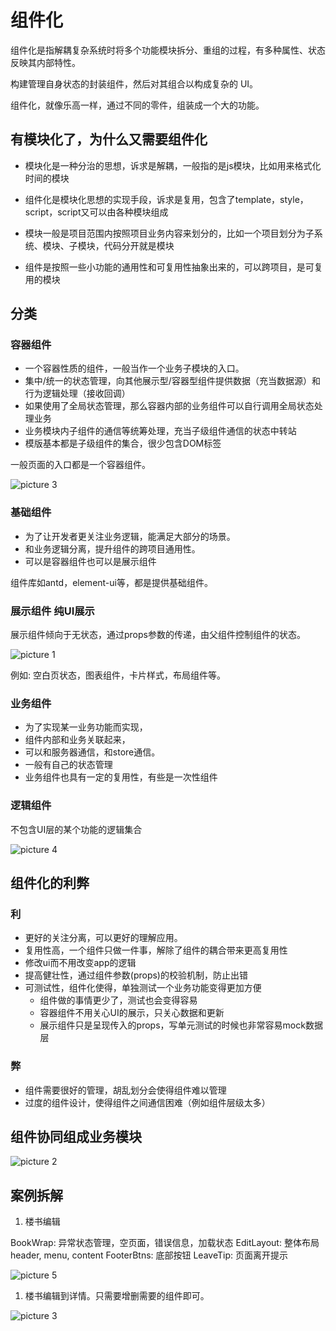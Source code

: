 # 组件化

组件化是指解耦复杂系统时将多个功能模块拆分、重组的过程，有多种属性、状态反映其内部特性。

构建管理自身状态的封装组件，然后对其组合以构成复杂的 UI。

组件化，就像乐高一样，通过不同的零件，组装成一个大的功能。

## 有模块化了，为什么又需要组件化

- 模块化是一种分治的思想，诉求是解耦，一般指的是js模块，比如用来格式化时间的模块
- 组件化是模块化思想的实现手段，诉求是复用，包含了template，style，script，script又可以由各种模块组成

- 模块一般是项目范围内按照项目业务内容来划分的，比如一个项目划分为子系统、模块、子模块，代码分开就是模块
- 组件是按照一些小功能的通用性和可复用性抽象出来的，可以跨项目，是可复用的模块

## 分类

### 容器组件

- 一个容器性质的组件，一般当作一个业务子模块的入口。
- 集中/统一的状态管理，向其他展示型/容器型组件提供数据（充当数据源）和行为逻辑处理（接收回调）
- 如果使用了全局状态管理，那么容器内部的业务组件可以自行调用全局状态处理业务
- 业务模块内子组件的通信等统筹处理，充当子级组件通信的状态中转站
- 模版基本都是子级组件的集合，很少包含DOM标签

一般页面的入口都是一个容器组件。

![picture 3](images/20220811_031540.png)

### 基础组件

- 为了让开发者更关注业务逻辑，能满足大部分的场景。
- 和业务逻辑分离，提升组件的跨项目通用性。
- 可以是容器组件也可以是展示组件

组件库如antd，element-ui等，都是提供基础组件。

### 展示组件 纯UI展示

展示组件倾向于无状态，通过props参数的传递，由父组件控制组件的状态。

![picture 1](images/20220811_031550.png)

例如: 空白页状态，图表组件，卡片样式，布局组件等。

### 业务组件

- 为了实现某一业务功能而实现，
- 组件内部和业务关联起来，
- 可以和服务器通信，和store通信。
- 一般有自己的状态管理
- 业务组件也具有一定的复用性，有些是一次性组件

### 逻辑组件

不包含UI层的某个功能的逻辑集合

![picture 4](images/20220811_031545.png)

## 组件化的利弊

### 利

- 更好的关注分离，可以更好的理解应用。
- 复用性高，一个组件只做一件事，解除了组件的耦合带来更高复用性
- 修改ui而不用改变app的逻辑
- 提高健壮性，通过组件参数(props)的校验机制，防止出错
- 可测试性，组件化使得，单独测试一个业务功能变得更加方便
  - 组件做的事情更少了，测试也会变得容易
  - 容器组件不用关心UI的展示，只关心数据和更新
  - 展示组件只是呈现传入的props，写单元测试的时候也非常容易mock数据层

### 弊

- 组件需要很好的管理，胡乱划分会使得组件难以管理
- 过度的组件设计，使得组件之间通信困难（例如组件层级太多）

## 组件协同组成业务模块

![picture 2](images/20220811_031522.png)

## 案例拆解

1. 楼书编辑

BookWrap: 异常状态管理，空页面，错误信息，加载状态
EditLayout: 整体布局 header, menu, content
FooterBtns: 底部按钮
LeaveTip: 页面离开提示

![picture 5](images/20220811_031516.png)


1. 楼书编辑到详情。只需要增删需要的组件即可。

![picture 3](images/20220811_031540.png)
